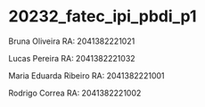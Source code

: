 # 20232_fatec_ipi_pbdi_p1

Bruna Oliveira RA: 2041382221021

Lucas Pereira RA: 2041382221032

Maria Eduarda Ribeiro RA: 2041382221001

Rodrigo Correa RA: 2041382221002
